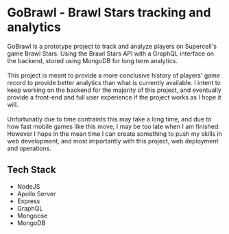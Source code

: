 # GoBrawl - Brawl Stars tracking and analytics

GoBrawl is a prototype project to track and analyze players on Supercell's game Brawl Stars. Using the Brawl Stars API with a GraphQL interface on the backend, stored using MongoDB for long term analytics.
<br/>
<br/>
This project is meant to provide a more conclusive history of players' game record to provide better analytics than what is currently available. I intent to keep working on the backend for the majority of this project, and eventually provide a front-end and full user experience if the project works as I hope it will.
<br/>
<br/>
Unfortunatly due to time contraints this may take a long time, and due to how fast mobile games like this move, I may be too late when I am finished. However I hope in the mean time I can create something to push my skills in web development, and most importantly with this project, web deployment and operations.

## Tech Stack

* NodeJS
* Apollo Server
* Express
* GraphQL
* Mongoose
* MongoDB